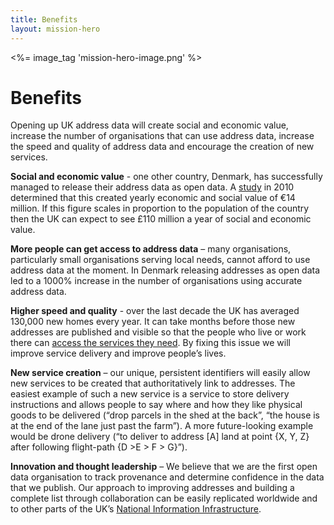 ```yaml
---
title: Benefits
layout: mission-hero
---
```


<div class="content-hero">
	<div class="content-hero-gfx"><%= image_tag 'mission-hero-image.png' %></a></div>
	<div class="content-hero-content">
		<h1>Benefits</h1>
		<p>Opening up UK address data will create social and economic value, increase the number of organisations that can use address data, increase the speed and quality of address data and encourage the creation of new services.</p>
	</div>
</div>

**Social and economic value** - one other country, Denmark, has successfully managed to release their address data as open data. A [study]( http://www.epsiplatform.eu/content/value-danish-address-data#sthash.66jSkCtU.dpuf) in 2010 determined that this created yearly economic and social value of €14 million. If this figure scales in proportion to the population of the country then the UK can expect to see £110 million a year of social and economic value.
 
**More people can get access to address data** – many organisations, particularly small organisations serving local needs, cannot afford to use address data at the moment. In Denmark releasing addresses as open data led to a 1000% increase in the number of organisations using accurate address data.
 
**Higher speed and quality**  - over the last decade the UK has averaged 130,000 new homes every year. It can take months before those new addresses are published and visible so that the people who live or work there can [access the services they need](https://alpha.openaddressesuk.org/blog/2015/02/09/living-breathing-problem). By fixing this issue we will improve service delivery and improve people’s lives.
 
**New service creation** – our unique, persistent identifiers will easily allow new services to be created that authoritatively link to addresses. The easiest example of such a new service is a service to store delivery instructions and allows people to say where and how they like physical goods to be delivered (“drop parcels in the shed at the back”, “the house is at the end of the lane just past the farm”). A more future-looking example would be drone delivery (“to deliver to address [A] land at point {X, Y, Z} after following flight-path {D >E > F > G}”).
 
**Innovation and thought leadership** – We believe that we are the first open data organisation to track provenance and determine confidence in the data that we publish. Our approach to improving addresses and building a complete list through collaboration can be easily replicated worldwide and to other parts of the UK’s [National Information Infrastructure](https://www.gov.uk/government/publications/national-information-infrastructure/national-information-infrastructure).